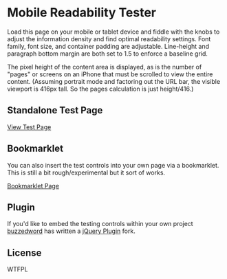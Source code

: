 # Mobile Readability Tester

Load this page on your mobile or tablet device and fiddle with the knobs to adjust the information density and find optimal readability settings. Font family, font size, and container padding are adjustable. Line-height and paragraph bottom margin are both set to 1.5 to enforce a baseline grid.

The pixel height of the content area is displayed, as is the number of "pages" or screens on an iPhone that must be scrolled to view the entire content. (Assuming portrait mode and factoring out the URL bar, the visible viewport is 416px tall. So the pages calculation is just height/416.)	 

## Standalone Test Page
[View Test Page](http://robflaherty.github.com/mobile-readability-tester/)

## Bookmarklet
You can also insert the test controls into your own page via a bookmarklet. This is still a bit rough/experimental but it sort of works. 

[Bookmarklet Page](http://robflaherty.github.com/mobile-readability-tester/bookmarklet/index.html)

## Plugin
If you'd like to embed the testing controls within your own project [buzzedword](https://github.com/buzzedword) has written a [jQuery Plugin](https://github.com/buzzedword/mobile-readability-tester) fork.

## License
WTFPL

